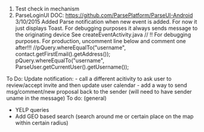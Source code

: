 1. Test check in mechanism
2. ParseLoginUI DOC: https://github.com/ParsePlatform/ParseUI-Android
3/10/2015 Added Parse notification when new event is added. For now it just displays Toast. For debugging purposes it always sends message to the originating device
  See createEventActivity.java
      // !! For debugging purposes. For production, uncomment line below and comment one after!!!
            //pQuery.whereEqualTo("username", contact.getFirstEmail().getAddress());
            pQuery.whereEqualTo("username", ParseUser.getCurrentUser().getUsername());

  To Do: Update notification: 
    - call a different acitivity to ask user to review/accept invite and then update user calendar
    - add a way to send msg/comment/new proposal back to the sender (will need to have sender uname in the message)
To do: (general)
  - YELP queries
  - Add GEO based search (search around me or certain place on the map within certain radius)
